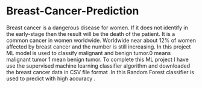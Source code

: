# Breast-Cancer-Prediction

Breast cancer is a dangerous disease for women. If it does not identify in the early-stage then the result will be the death of the patient. It is a common cancer in women worldwide. Worldwide near about 12% of women affected by breast cancer and the number is still increasing. In this project ML model is used to classify malignant and benign tumor.0 means malignant tumor 1 mean benign tumor. To complete this ML project I have use the supervised machine learning classifier algorithm and downloaded the breast cancer data in CSV file format .In this Random Forest classifier is used to predict with high accuracy .

